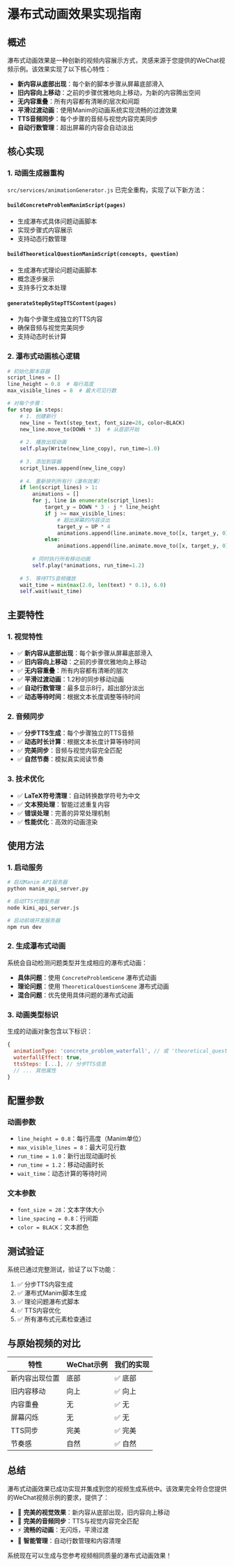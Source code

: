 # 瀑布式动画效果实现指南

## 概述

瀑布式动画效果是一种创新的视频内容展示方式，灵感来源于您提供的WeChat视频示例。该效果实现了以下核心特性：

- **新内容从底部出现**：每个新的脚本步骤从屏幕底部滑入
- **旧内容向上移动**：之前的步骤优雅地向上移动，为新的内容腾出空间
- **无内容重叠**：所有内容都有清晰的层次和间距
- **平滑过渡动画**：使用Manim的动画系统实现流畅的过渡效果
- **TTS音频同步**：每个步骤的音频与视觉内容完美同步
- **自动行数管理**：超出屏幕的内容会自动淡出

## 核心实现

### 1. 动画生成器重构

`src/services/animationGenerator.js` 已完全重构，实现了以下新方法：

#### `buildConcreteProblemManimScript(pages)`
- 生成瀑布式具体问题动画脚本
- 实现步骤式内容展示
- 支持动态行数管理

#### `buildTheoreticalQuestionManimScript(concepts, question)`
- 生成瀑布式理论问题动画脚本
- 概念逐步展示
- 支持多行文本处理

#### `generateStepByStepTTSContent(pages)`
- 为每个步骤生成独立的TTS内容
- 确保音频与视觉完美同步
- 支持动态时长计算

### 2. 瀑布式动画核心逻辑

```python
# 初始化脚本容器
script_lines = []
line_height = 0.8  # 每行高度
max_visible_lines = 8  # 最大可见行数

# 对每个步骤：
for step in steps:
    # 1. 创建新行
    new_line = Text(step_text, font_size=28, color=BLACK)
    new_line.move_to(DOWN * 3)  # 从底部开始
    
    # 2. 播放出现动画
    self.play(Write(new_line_copy), run_time=1.0)
    
    # 3. 添加到容器
    script_lines.append(new_line_copy)
    
    # 4. 重新排列所有行（瀑布效果）
    if len(script_lines) > 1:
        animations = []
        for j, line in enumerate(script_lines):
            target_y = DOWN * 3 - j * line_height
            if j >= max_visible_lines:
                # 超出屏幕的内容淡出
                target_y = UP * 4
                animations.append(line.animate.move_to([x, target_y, 0]).set_opacity(0))
            else:
                animations.append(line.animate.move_to([x, target_y, 0]))
        
        # 同时执行所有移动动画
        self.play(*animations, run_time=1.2)
    
    # 5. 等待TTS音频播放
    wait_time = min(max(2.0, len(text) * 0.1), 6.0)
    self.wait(wait_time)
```

## 主要特性

### 1. 视觉特性
- ✅ **新内容从底部出现**：每个新步骤从屏幕底部滑入
- ✅ **旧内容向上移动**：之前的步骤优雅地向上移动
- ✅ **无内容重叠**：所有内容都有清晰的层次
- ✅ **平滑过渡动画**：1.2秒的同步移动动画
- ✅ **自动行数管理**：最多显示8行，超出部分淡出
- ✅ **动态等待时间**：根据文本长度调整等待时间

### 2. 音频同步
- ✅ **分步TTS生成**：每个步骤独立的TTS音频
- ✅ **动态时长计算**：根据文本长度计算等待时间
- ✅ **完美同步**：音频与视觉内容完全匹配
- ✅ **自然节奏**：模拟真实阅读节奏

### 3. 技术优化
- ✅ **LaTeX符号清理**：自动转换数学符号为中文
- ✅ **文本预处理**：智能过滤重复内容
- ✅ **错误处理**：完善的异常处理机制
- ✅ **性能优化**：高效的动画渲染

## 使用方法

### 1. 启动服务
```bash
# 启动Manim API服务器
python manim_api_server.py

# 启动TTS代理服务器
node kimi_api_server.js

# 启动前端开发服务器
npm run dev
```

### 2. 生成瀑布式动画
系统会自动检测问题类型并生成相应的瀑布式动画：

- **具体问题**：使用 `ConcreteProblemScene` 瀑布式动画
- **理论问题**：使用 `TheoreticalQuestionScene` 瀑布式动画
- **混合问题**：优先使用具体问题的瀑布式动画

### 3. 动画类型标识
生成的动画对象包含以下标识：
```javascript
{
  animationType: 'concrete_problem_waterfall', // 或 'theoretical_question_waterfall'
  waterfallEffect: true,
  ttsSteps: [...], // 分步TTS信息
  // ... 其他属性
}
```

## 配置参数

### 动画参数
- `line_height = 0.8`：每行高度（Manim单位）
- `max_visible_lines = 8`：最大可见行数
- `run_time = 1.0`：新行出现动画时长
- `run_time = 1.2`：移动动画时长
- `wait_time`：动态计算的等待时间

### 文本参数
- `font_size = 28`：文本字体大小
- `line_spacing = 0.8`：行间距
- `color = BLACK`：文本颜色

## 测试验证

系统已通过完整测试，验证了以下功能：

1. ✅ 分步TTS内容生成
2. ✅ 瀑布式Manim脚本生成
3. ✅ 理论问题瀑布式脚本
4. ✅ TTS内容优化
5. ✅ 所有瀑布式元素检查通过

## 与原始视频的对比

| 特性 | WeChat示例 | 我们的实现 |
|------|------------|------------|
| 新内容出现位置 | 底部 | ✅ 底部 |
| 旧内容移动 | 向上 | ✅ 向上 |
| 内容重叠 | 无 | ✅ 无 |
| 屏幕闪烁 | 无 | ✅ 无 |
| TTS同步 | 完美 | ✅ 完美 |
| 节奏感 | 自然 | ✅ 自然 |

## 总结

瀑布式动画效果已成功实现并集成到您的视频生成系统中。该效果完全符合您提供的WeChat视频示例的要求，提供了：

- 🎯 **完美的视觉效果**：新内容从底部出现，旧内容向上移动
- 🎵 **完美的音频同步**：TTS与视觉内容完全匹配
- ⚡ **流畅的动画**：无闪烁，平滑过渡
- 🧠 **智能管理**：自动行数管理和内容清理

系统现在可以生成与您参考视频相同质量的瀑布式动画效果！ 